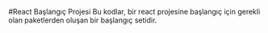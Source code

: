 #React Başlangıç Projesi
Bu kodlar, bir react projesine başlangıç için gerekli olan paketlerden oluşan bir başlangıç setidir.